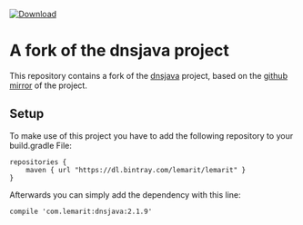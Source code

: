 [ ![Download](https://api.bintray.com/packages/lemarit/lemarit/dnsjava/images/download.svg) ](https://bintray.com/lemarit/lemarit/dnsjava/_latestVersion)

# A fork of the dnsjava project

This repository contains a fork of the [dnsjava](https://sourceforge.net/projects/dnsjava/) project, based on the [github mirror](https://github.com/dnsjava/dnsjava/) of the project.

## Setup

To make use of this project you have to add the following repository to your build.gradle File:

```
repositories {
	maven { url "https://dl.bintray.com/lemarit/lemarit" }
}
```

Afterwards you can simply add the dependency with this line:

```
compile 'com.lemarit:dnsjava:2.1.9'
```
